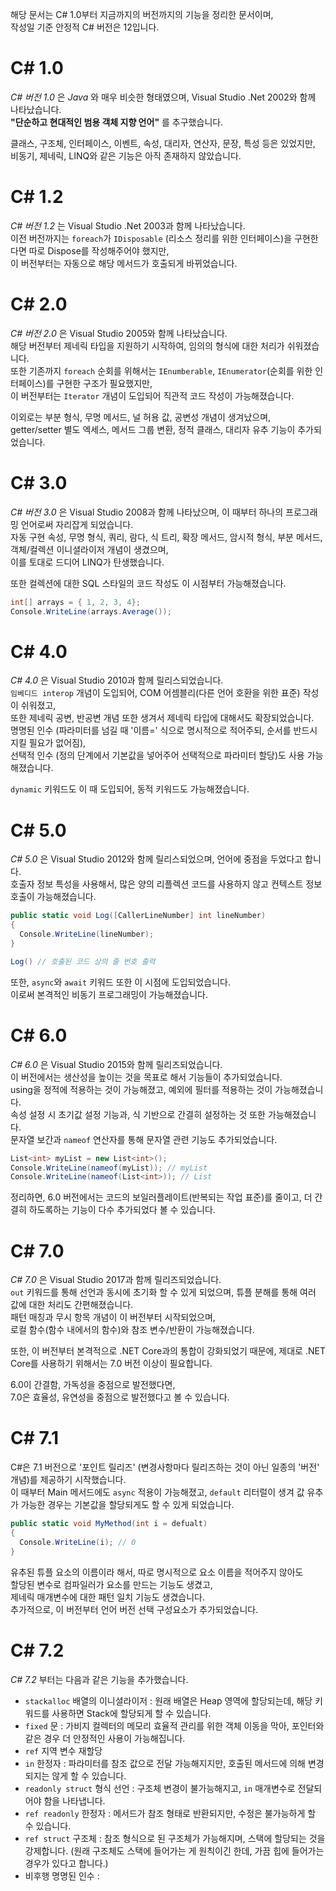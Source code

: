 해당 문서는 C# 1.0부터 지금까지의 버전까지의 기능을 정리한 문서이며,    
작성일 기준 안정적 C# 버전은 12입니다.   

# C# 1.0
_C# 버전 1.0_ 은 _Java_ 와 매우 비슷한 형태였으며, Visual Studio .Net 2002와 함께 나타났습니다.   
**"단순하고 현대적인 범용 객체 지향 언어"** 를 추구했습니다.

클래스, 구조체, 인터페이스, 이벤트, 속성, 대리자, 연산자, 문장, 특성 등은 있었지만,     
비동기, 제네릭, LINQ와 같은 기능은 아직 존재하지 않았습니다.     

# C# 1.2
_C# 버전 1.2_ 는 Visual Studio .Net 2003과 함께 나타났습니다.    
이전 버전까지는 `foreach`가 `IDisposable` (리소스 정리를 위한 인터페이스)을 구현한다면 따로 Dispose를 작성해주어야 했지만,    
이 버전부터는 자동으로 해당 메서드가 호출되게 바뀌었습니다.

# C# 2.0
_C# 버전 2.0_ 은 Visual Studio 2005와 함께 나타났습니다.    
해당 버전부터 제네릭 타입을 지원하기 시작하여, 임의의 형식에 대한 처리가 쉬워졌습니다.   
또한 기존까지 `foreach` 순회를 위해서는 `IEnumberable`, `IEnumerator`(순회를 위한 인터페이스)를 구현한 구조가 필요했지만,      
이 버전부터는 `Iterator` 개념이 도입되어 직관적 코드 작성이 가능해졌습니다.     

이외로는 부분 형식, 무명 메서드, 널 허용 값, 공변성 개념이 생겨났으며,    
getter/setter 별도 엑세스, 메서드 그룹 변환, 정적 클래스, 대리자 유추 기능이 추가되었습니다. 

# C# 3.0
_C# 버전 3.0_ 은 Visual Studio 2008과 함께 나타났으며, 이 때부터 하나의 프로그래밍 언어로써 자리잡게 되었습니다.     
자동 구현 속성, 무명 형식, 쿼리, 람다, 식 트리, 확장 메서드, 암시적 형식, 부분 메서드, 객체/컬렉션 이니셜라이저 개념이 생겼으며,    
이를 토대로 드디어 LINQ가 탄생했습니다.    

또한 컬렉션에 대한 SQL 스타일의 코드 작성도 이 시점부터 가능해졌습니다.
```cs
int[] arrays = { 1, 2, 3, 4};
Console.WriteLine(arrays.Average());
```

# C# 4.0
_C# 4.0_ 은 Visual Studio 2010과 함께 릴리스되었습니다.     
`임베디드 interop` 개념이 도입되어,  COM 어셈블리(다른 언어 호환을 위한 표준) 작성이 쉬워졌고,    
또한 제네릭 공변, 반공변 개념 또한 생겨서 제네릭 타입에 대해서도 확장되었습니다.    
명명된 인수 (파라미터를 넘길 때 '이름=' 식으로 명시적으로 적어주되, 순서를 반드시 지킬 필요가 없어짐),    
선택적 인수 (정의 단계에서 기본값을 넣어주어 선택적으로 파라미터 할당)도 사용 가능해졌습니다.   

`dynamic` 키워드도 이 때 도입되어, 동적 키워드도 가능해졌습니다.   

# C# 5.0
_C# 5.0_ 은 Visual Studio 2012와 함께 릴리스되었으며, 언어에 중점을 두었다고 합니다.     
호출자 정보 특성을 사용해서, 많은 양의 리플렉션 코드를 사용하지 않고 컨텍스트 정보 호출이 가능해졌습니다.
```cs
public static void Log([CallerLineNumber] int lineNumber)
{
  Console.WriteLine(lineNumber); 
}

Log() // 호출된 코드 상의 줄 번호 출력
```
또한, `async`와 `await` 키워드 또한 이 시점에 도입되었습니다.   
이로써 본격적인 비동기 프로그래밍이 가능해졌습니다.   

# C# 6.0
_C# 6.0_ 은 Visual Studio 2015와 함께 릴리즈되었습니다.     
이 버전에서는 생산성을 높이는 것을 목표로 해서 기능들이 추가되었습니다.     
using을 정적에 적용하는 것이 가능해졌고, 예외에 필터를 적용하는 것이 가능해졌습니다.    
속성 설정 시 초기값 설정 기능과, 식 기반으로 간결히 설정하는 것 또한 가능해졌습니다.    
문자열 보간과 `nameof` 연산자를 통해 문자열 관련 기능도 추가되었습니다.  
```cs
List<int> myList = new List<int>();
Console.WriteLine(nameof(myList)); // myList
Console.WriteLine(nameof(List<int>)); // List
```

정리하면, 6.0 버전에서는 코드의 보일러플레이트(반복되는 작업 표준)를 줄이고, 더 간결히 하도록하는 기능이 다수 추가되었다 볼 수 있습니다.

# C# 7.0
_C# 7.0_ 은 Visual Studio 2017과 함께 릴리즈되었습니다.      
`out` 키워드를 통해 선언과 동시에 초기화 할 수 있게 되었으며, 튜플 분해를 통해 여러 값에 대한 처리도 간편해졌습니다.   
패턴 매칭과 무시 항목 개념이 이 버전부터 시작되었으며,    
로컬 함수(함수 내에서의 함수)와 참조 변수/반환이 가능해졌습니다.   

또한, 이 버전부터 본격적으로 .NET Core과의 통합이 강화되었기 때문에, 제대로 .NET Core를 사용하기 위해서는 7.0 버전 이상이 필요합니다. 

6.0이 간결함, 가독성을 중점으로 발전했다면,    
7.0은 효율성, 유연성을 중점으로 발전했다고 볼 수 있습니다.    

# C# 7.1
C#은 7.1 버전으로 '포인트 릴리즈' (변경사항마다 릴리즈하는 것이 아닌 일종의 '버전' 개념)를 제공하기 시작했습니다.    
이 때부터 Main 메서드에도 `async` 적용이 가능해졌고, `default` 리터럴이 생겨 값 유추가 가능한 경우는 기본값을 할당되게도 할 수 있게 되었습니다.    
```cs
public static void MyMethod(int i = defualt)
{
  Console.WriteLine(i); // 0
}
```
유추된 튜플 요소의 이름이라 해서, 따로 명시적으로 요소 이름을 적어주지 않아도      
할당된 변수로 컴파일러가 요소를 만드는 기능도 생겼고,   
제네릭 매개변수에 대한 패턴 일치 기능도 생겼습니다.     
추가적으로, 이 버전부터 언어 버전 선택 구성요소가 추가되었습니다.    

# C# 7.2
_C# 7.2_ 부터는 다음과 같은 기능을 추가했습니다.   
- `stackalloc` 배열의 이니셜라이저
: 원래 배열은 Heap 영역에 할당되는데, 해당 키워드를 사용하면 Stack에 할당되게 할 수 있습니다.
- `fixed` 문
: 가비지 컬렉터의 메모리 효율적 관리를 위한 객체 이동을 막아, 포인터와 같은 경우 더 안정적인 사용이 가능해집니다.
- `ref` 지역 변수 재할당
- `in` 한정자
: 파라미터를 참조 값으로 전달 가능해지지만, 호출된 메서드에 의해 변경되지는 않게 할 수 있습니다.    
- `readonly struct` 형식 선언
: 구조체 변경이 불가능해지고, `in` 매개변수로 전달되어야 함을 나타냅니다.
- `ref readonly` 한정자
: 메서드가 참조 형태로 반환되지만, 수정은 불가능하게 할 수 있습니다.
- `ref struct` 구조체
: 참조 형식으로 된 구조체가 가능해지며, 스택에 할당되는 것을 강제합니다.
(원래 구조체도 스택에 들어가는 게 원칙이긴 한데, 가끔 힙에 들어가는 경우가 있다고 합니다.)
- 비후행 명명된 인수
: 
